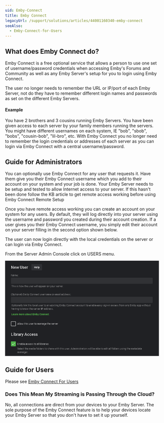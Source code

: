 ```yaml
---
uid: Emby-Connect
title: Emby Connect
legacyUrl: /support/solutions/articles/44001160340-emby-connect
seeAlso:
  - Emby-Connect-for-Users
---
```


## What does Emby Connect do?

Emby Connect is a free optional service that allows a person to use one set of username/password credentials when accessing Emby's Forums and Community as well as any Emby Server's setup for you to login using Emby Connect.


The user no longer needs to remember the URL or IP/port of each Emby Server, not do they have to remember different login names and passwords as set on the different Emby Servers.


#### Example
You have 2 brothers and 3 cousins running Emby Servers. You have been given access to each server by your family members running the servers. You might have different usernames on each system, IE "bob", "sbob", "bobs", "cousin-bob", "lil-bro", etc. With Emby Connect you no longer need to remember the login credentials or addresses of each server as you can login via Emby Connect with a central username/password. 

## Guide for Administrators

You can optionally use Emby Connect for any user that requests it. Have them give you their Emby Connect username which you add to their account on your system and your job is done.
  Your Emby Server needs to be setup and tested to allow Internet access to your server. 
 If this hasn't been done follow the KB article to get remote access working before using Emby Connect  Remote Setup


Once you have remote access working you can create an account on your system for any users. By default, they will log directly into your server using the username and password you created during their account creation. If a user gives you their Emby Connect username, you simply edit their account on your server filling in the second option shown below.


The user can now login directly with the local credentials on the server or can login via Emby Connect.

From the Server Admin Console click on USERS menu.


![Emby Connect1](images/server/emby_connect1.png)



## Guide for Users

Please see [Emby Connect For Users](Emby-Connect-for-Users.md)


### Does This Mean My Streaming is Passing Through the Cloud?

No, all connections are direct from your devices to your Emby Server. The sole purpose of the Emby Connect feature is to help your devices locate your Emby Server so that you don't have to set it up yourself.